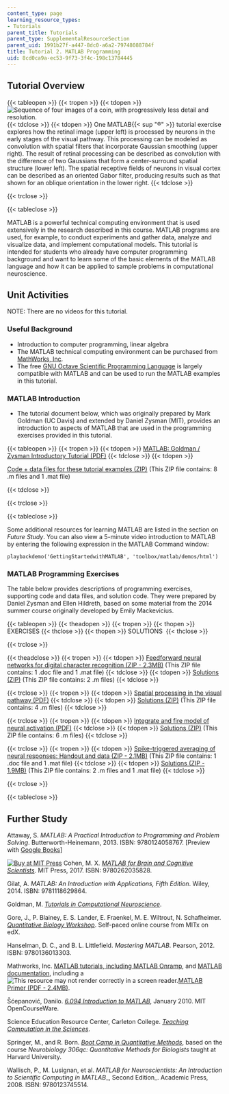 ```yaml
---
content_type: page
learning_resource_types:
- Tutorials
parent_title: Tutorials
parent_type: SupplementalResourceSection
parent_uid: 1991b27f-a447-8dc0-a6a2-79748088784f
title: Tutorial 2. MATLAB Programming
uid: 8cd0ca9a-ec53-9f73-3f4c-198c13784445
---
```


Tutorial Overview
-----------------

{{< tableopen >}}
{{< tropen >}}
{{< tdopen >}}
![Sequence of four images of a coin, with progressively less detail and resolution.](/resources/res-9-003-brains-minds-and-machines-summer-course-summer-2015/tutorials/tutorial-2.-matlab-programming/tutor2.jpg)
{{< tdclose >}}
{{< tdopen >}}
One MATLAB{{< sup "®" >}} tutorial exercise explores how the retinal image (upper left) is processed by neurons in the early stages of the visual pathway. This processing can be modeled as convolution with spatial filters that incorporate Gaussian smoothing (upper right). The result of retinal processing can be described as convolution with the difference of two Gaussians that form a center-surround spatial structure (lower left). The spatial receptive fields of neurons in visual cortex can be described as an oriented Gabor filter, producing results such as that shown for an oblique orientation in the lower right.
{{< tdclose >}}

{{< trclose >}}

{{< tableclose >}}

MATLAB is a powerful technical computing environment that is used extensively in the research described in this course. MATLAB programs are used, for example, to conduct experiments and gather data, analyze and visualize data, and implement computational models. This tutorial is intended for students who already have computer programming background and want to learn some of the basic elements of the MATLAB language and how it can be applied to sample problems in computational neuroscience.

Unit Activities
---------------

NOTE: There are no videos for this tutorial.

### Useful Background

*   Introduction to computer programming, linear algebra
*   The MATLAB technical computing environment can be purchased from [MathWorks, Inc](http://www.mathworks.com/).
*   The free [GNU Octave Scientific Programming Language](https://www.gnu.org/software/octave/) is largely compatible with MATLAB and can be used to run the MATLAB examples in this tutorial.

### MATLAB Introduction

*   The tutorial document below, which was originally prepared by Mark Goldman (UC Davis) and extended by Daniel Zysman (MIT), provides an introduction to aspects of MATLAB that are used in the programming exercises provided in this tutorial.

{{< tableopen >}}
{{< tropen >}}
{{< tdopen >}}
[MATLAB: Goldman / Zysman Introductory Tutorial (PDF)](/resources/res-9-003-brains-minds-and-machines-summer-course-summer-2015/tutorials/tutorial-2.-matlab-programming/MITRES_9_003SUM15_tut2.pdf)
{{< tdclose >}}
{{< tdopen >}}


[Code + data files for these tutorial examples (ZIP)](/resources/res-9-003-brains-minds-and-machines-summer-course-summer-2015/tutorials/tutorial-2.-matlab-programming/MATLAB_code.zip) (This ZIP file contains: 8 .m files and 1 .mat file)


{{< tdclose >}}

{{< trclose >}}

{{< tableclose >}}

Some additional resources for learning MATLAB are listed in the section on _Future Study_. You can also view a 5-minute video introduction to MATLAB by entering the following expression in the MATLAB Command window:

`playbackdemo('GettingStartedwithMATLAB', 'toolbox/matlab/demos/html')`

### MATLAB Programming Exercises

The table below provides descriptions of programming exercises, supporting code and data files, and solution code. They were prepared by Daniel Zysman and Ellen Hildreth, based on some material from the 2014 summer course originally developed by Emily Mackevicius.

{{< tableopen >}}
{{< theadopen >}}
{{< tropen >}}
{{< thopen >}}
EXERCISES
{{< thclose >}}
{{< thopen >}}
SOLUTIONS 
{{< thclose >}}

{{< trclose >}}

{{< theadclose >}}
{{< tropen >}}
{{< tdopen >}}
[Feedforward neural networks for digital character recognition (ZIP - 2.3MB)](/resources/res-9-003-brains-minds-and-machines-summer-course-summer-2015/tutorials/tutorial-2.-matlab-programming/FF_MNIST.zip) (This ZIP file contains: 1 .doc file and 1 .mat file)
{{< tdclose >}}
{{< tdopen >}}
[Solutions (ZIP)](/resources/res-9-003-brains-minds-and-machines-summer-course-summer-2015/tutorials/tutorial-2.-matlab-programming/FF_MNIST_sol.zip) (This ZIP file contains: 2 .m files)
{{< tdclose >}}

{{< trclose >}}
{{< tropen >}}
{{< tdopen >}}
[Spatial processing in the visual pathway (PDF)](/resources/res-9-003-brains-minds-and-machines-summer-course-summer-2015/tutorials/tutorial-2.-matlab-programming/MITRES_9_003SUM15_imageproc.pdf)
{{< tdclose >}}
{{< tdopen >}}
[Solutions (ZIP)](/resources/res-9-003-brains-minds-and-machines-summer-course-summer-2015/tutorials/tutorial-2.-matlab-programming/imageproc_sol.zip) (This ZIP file contains: 4 .m files)
{{< tdclose >}}

{{< trclose >}}
{{< tropen >}}
{{< tdopen >}}
[Integrate and fire model of neural activation (PDF)](/resources/res-9-003-brains-minds-and-machines-summer-course-summer-2015/tutorials/tutorial-2.-matlab-programming/MITRES_9_003SUM15_fire.pdf)
{{< tdclose >}}
{{< tdopen >}}
[Solutions (ZIP)](/resources/res-9-003-brains-minds-and-machines-summer-course-summer-2015/tutorials/tutorial-2.-matlab-programming/integrate_fire_sol.zip) (This ZIP file contains: 6 .m files)
{{< tdclose >}}

{{< trclose >}}
{{< tropen >}}
{{< tdopen >}}
[Spike-triggered averaging of neural responses: Handout and data (ZIP - 2.1MB)](/resources/res-9-003-brains-minds-and-machines-summer-course-summer-2015/tutorials/tutorial-2.-matlab-programming/spike_avg.zip) (This ZIP file contains: 1 .doc file and 1 .mat file)
{{< tdclose >}}
{{< tdopen >}}
[Solutions (ZIP - 1.9MB)](/resources/res-9-003-brains-minds-and-machines-summer-course-summer-2015/tutorials/tutorial-2.-matlab-programming/spike_avg_sol.zip) (This ZIP file contains: 2 .m files and 1 .mat file)
{{< tdclose >}}

{{< trclose >}}

{{< tableclose >}}

Further Study
-------------

Attaway, S. _MATLAB: A Practical Introduction to Programming and Problem Solving_. Butterworth-Heinemann, 2013. ISBN: 9780124058767. \[Preview with [Google Books](http://books.google.com/books?id=eqldp6labvwC&pg=PAfrontcover)\]

[![Buy at MIT Press](/images/mp_logo.gif)](https://mitpress.mit.edu/9780262035828) Cohen, M. X. _[MATLAB for Brain and Cognitive Scientists](https://mitpress.mit.edu/9780262035828)_. MIT Press, 2017. ISBN: 9780262035828.

Gilat, A. _MATLAB: An Introduction with Applications, Fifth Edition_. Wiley, 2014. ISBN: 9781118629864.

Goldman, M. _[Tutorials in Computational Neuroscience](http://neuroscience.ucdavis.edu/goldman/Tutorials.html)_.

Gore, J., P. Blainey, E. S. Lander, E. Fraenkel, M. E. Wiltrout, N. Schafheimer. [_Quantitative Biology Workshop_](https://www.edx.org/course/quantitative-biology-workshop-mitx-7-qbwx-3). Self-paced online course from MITx on edX.

Hanselman, D. C., and B. L. Littlefield. _Mastering MATLAB_. Pearson, 2012. ISBN: 9780136013303.

Mathworks, Inc. [MATLAB tutorials, including MATLAB Onramp](http://www.mathworks.com/academia/student_center/tutorials/mltutorial_launchpad.html), and [MATLAB documentation](http://www.mathworks.com/help/matlab/), including a ![This resource may not render correctly in a screen reader.](/images/inacessible.gif)[MATLAB Primer (PDF - 2.4MB)](http://web.mit.edu/6.777/www/downloads/primer.pdf).

Šćepanović, Danilo. [_6.094 Introduction to MATLAB_](/courses/6-057-introduction-to-matlab-january-iap-2019), January 2010. MIT OpenCourseWare.

Science Education Resource Center, Carleton College. _[Teaching Computation in the Sciences](https://serc.carleton.edu/teaching_computation/index.html)_.

Springer, M., and R. Born. [_Boot Camp in Quantitative Methods_](http://springerlab.org/qmbc/index.php), based on the course _Neurobiology 306qc: Quantitative Methods for Biologists_ taught at Harvard University.

Wallisch, P., M. Lusignan, et al. _MATLAB for Neuroscientists: An Introduction to Scientific Computing in MATLAB__, Second Edition_. Academic Press, 2008. ISBN: 9780123745514.